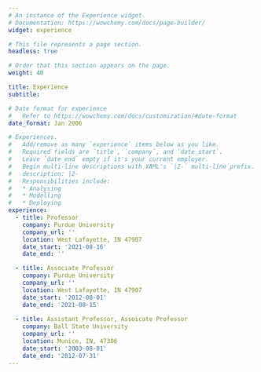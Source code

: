 ```yaml
---
# An instance of the Experience widget.
# Documentation: https://wowchemy.com/docs/page-builder/
widget: experience

# This file represents a page section.
headless: true

# Order that this section appears on the page.
weight: 40

title: Experience
subtitle:

# Date format for experience
#   Refer to https://wowchemy.com/docs/customization/#date-format
date_format: Jan 2006

# Experiences.
#   Add/remove as many `experience` items below as you like.
#   Required fields are `title`, `company`, and `date_start`.
#   Leave `date_end` empty if it's your current employer.
#   Begin multi-line descriptions with YAML's `|2-` multi-line prefix.
#   description: |2-
#   Responsibilities include:
#   * Analysing
#   * Modelling
#   * Deploying
experience:
  - title: Professor
    company: Purdue University
    company_url: ''
    location: West Lafayette, IN 47907
    date_start: '2021-08-16'
    date_end: ''

  - title: Associate Professor
    company: Purdue University
    company_url: ''
    location: West Lafayette, IN 47907
    date_start: '2012-08-01'
    date_end: '2021-08-15'
        
  - title: Assistant Professor, Assoicate Professor
    company: Ball State University
    company_url: ''
    location: Munice, IN, 47306
    date_start: '2003-08-01'
    date_end: '2012-07-31'
---
```

